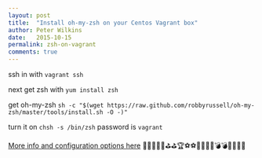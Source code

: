 ```yaml
---
layout: post
title:  "Install oh-my-zsh on your Centos Vagrant box"
author: Peter Wilkins
date:   2015-10-15
permalink: zsh-on-vagrant
comments: true
---
```


ssh in with `vagrant ssh`

next get zsh with `yum install zsh`

get oh-my-zsh `sh -c "$(wget https://raw.github.com/robbyrussell/oh-my-zsh/master/tools/install.sh -O -)"`

turn it on `chsh -s /bin/zsh` password is `vagrant`

[More info and configuration options here](https://github.com/robbyrussell/oh-my-zsh)
🍨🍧🎷🏇🏼⛳️⛳️🏆⚽️⚽️🚆🚅🚋👙💣💣💊💊💊👔
